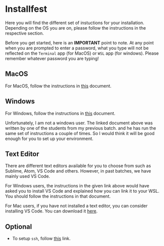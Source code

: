 # Installfest

Here you will find the different set of instuctions for your installation. Depending on the OS you are on, please follow the instructions in the respective section.

Before you get started, here is an **IMPORTANT** point to note. At any point when you are prompted to enter a password, what you type will not be reflected on the `Terminal` app (for MacOS) or `WSL` app (for windows). Please remember whatever password you are typing!

## MacOS

For MacOS, follow the instructions in [this](./instructions/macos-installation.md) document.

## Windows

For Windows, follow the instructions in [this](https://github.com/wuzhixiang88/GA_Projects/tree/main/installfest_windows) document.

Unfortunately, I am not a windows user. The linked document above was written by one of the students from my previous batch. and he has run the same set of instructions a couple of times. So I would think it will be good enough for you to set up your environment.

## Text Editor

There are different text editors available for you to choose from such as Sublime, Atom, VS Code and others. However, in past batches, we have mainly used VS Code.

For Windows users, the instructions in the given link above would have asked you to install VS Code and explained how you can link it to your WSL. You should follow the instructions in that document.

For Mac users, if you have not installed a text editor, you can consider installing VS Code. You can download it [here](https://code.visualstudio.com/download).

## Optional

- To setup `ssh`, follow [this](https://docs.github.com/en/authentication/connecting-to-github-with-ssh/about-ssh) link.